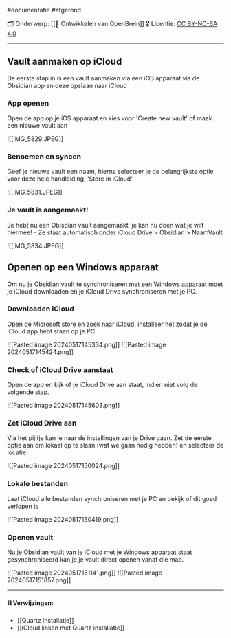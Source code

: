 #documentatie  #afgerond

🗂️ Onderwerp:  [[🧠 Ontwikkelen van OpenBrein]]
🎖️ Licentie: [CC BY-NC-SA 4.0](https://creativecommons.org/licenses/by-nc-sa/4.0/)

---

## Vault aanmaken op iCloud
De eerste stap in is een vault aanmaken via een iOS apparaat via de Obsidian app en deze opslaan naar iCloud

### App openen
Open de app op je iOS apparaat en kies voor 'Create new vault' of maak een nieuwe vault aan 

![[IMG_5829.JPEG]]

### Benoemen en syncen
Geef je nieuwe vault een naam, hierna selecteer je de belangrijkste optie voor deze hele handleiding, 'Store in iCloud'.


![[IMG_5831.JPEG]]
### Je vault is aangemaakt!
Je hebt nu een Obisdian vault aangemaakt, je kan nu doen wat je wilt hiermee! - Ze staat automatisch onder iCloud Drive > Obsidian > NaamVault

![[IMG_5834.JPEG]]

## Openen op een Windows apparaat
Om nu je Obsidian vault te synchroniseren met een Windows apparaat moet je iCloud downloaden en je iCloud Drive synchroniseren met je PC.

### Downloaden iCloud
Open de Microsoft store en zoek naar iCloud, installeer het zodat je de iCloud app hebt staan op je PC.

![[Pasted image 20240517145334.png]]
![[Pasted image 20240517145424.png]]

### Check of iCloud Drive aanstaat
Open de app en kijk of je iCloud Drive aan staat, indien niet volg de volgende stap.

![[Pasted image 20240517145603.png]]

### Zet iCloud Drive aan
Via het pijltje kan je naar de instellingen van je Drive gaan. Zet de eerste optie aan om lokaal op te slaan (wat we gaan nodig hebben) en selecteer de locatie.

![[Pasted image 20240517150024.png]]

### Lokale bestanden
Laat iCloud alle bestanden synchroniseren met je PC en bekijk of dit goed verlopen is 

![[Pasted image 20240517150419.png]]

### Openen vault
Nu je Obsidian vault van je iCloud met je Windows apparaat staat gesynchroniseerd kan je je vault direct openen vanaf die map.

![[Pasted image 20240517151141.png]]
![[Pasted image 20240517151857.png]]


---
#### **⛓️ Verwijzingen:**
* [[Quartz installatie]]
* [[iCloud linken met Quartz installatie]]